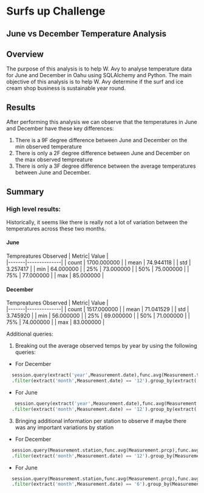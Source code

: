 # Surfs up Challenge
## June vs December Temperature Analysis

## Overview

The purpose of this analysis is to help W. Avy to analyse temperature data for June and December in Oahu using SQLAlchemy and Python. 
The main objective of this analysis is to help W. Avy determine if the surf and ice cream shop business is sustainable year round. 

## Results

After performing this analysis we can observe that the temperatures in June and December have these key differences: 

1) There is a 9F degree difference between June and December on the min observed temperature
2) There is only a 2F degree difference between June and December on the max observed tempreature
3) There is only a 3F degree difference between the average temperatures between June and December. 


## Summary

### High level results: 

Historically, it seems like there is really not a lot of variation between the temperatures across these two months.

#### June 

Tempreatures Observed 
| Metric| Value        |  
|-------|--------------|
| count	| 1700.000000  |
| mean	| 74.944118    |
| std	  | 3.257417     |
| min	  | 64.000000    |
| 25%	  | 73.000000    |
| 50%	  | 75.000000    |
| 75%	  | 77.000000    |
| max	  | 85.000000    |


#### December

Tempreatures Observed 
| Metric| Value        |  
|-------|--------------|
| count	| 1517.000000  |
| mean	| 71.041529    |
| std	  | 3.745920     |
| min	  | 56.000000    |
| 25%	  | 69.000000    |
| 50%	  | 71.000000    |
| 75%	  | 74.000000    |
| max	  | 83.000000    |

Additional queries: 
1) Breaking out the average observed temps by year by using the following queries: 
  - For December
  ```python
    session.query(extract('year',Measurement.date),func.avg(Measurement.tobs))\
    .filter(extract('month',Measurement.date) == '12').group_by(extract('year',Measurement.date)).all()
  ```
  - For June
  ```python
     session.query(extract('year',Measurement.date),func.avg(Measurement.tobs))\
    .filter(extract('month',Measurement.date) == '12').group_by(extract('year',Measurement.date)).all()
  ```
3) Bringing additional information per station to observe if maybe there was any important variations by station
  - For December
  ```python
    session.query(Measurement.station,func.avg(Measurement.prcp),func.avg(Measurement.tobs))\
    .filter(extract('month',Measurement.date) == '12').group_by(Measurement.station).all()
  ```
  - For June
  ```python
    session.query(Measurement.station,func.avg(Measurement.prcp),func.avg(Measurement.tobs))\
    .filter(extract('month',Measurement.date) == '6').group_by(Measurement.station).all()
  ```
